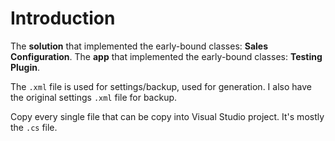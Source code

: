 # Introduction

The **solution** that implemented the early-bound classes: **Sales Configuration**.
The **app** that implemented the early-bound classes: **Testing Plugin**.

The `.xml` file is used for settings/backup, used for generation. I also have the original settings `.xml` file for backup.

Copy every single file that can be copy into Visual Studio project. It's mostly the `.cs` file.
